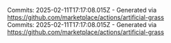 Commits: 2025-02-11T17:17:08.015Z - Generated via https://github.com/marketplace/actions/artificial-grass
<br>
Commits: 2025-02-11T17:17:08.015Z - Generated via https://github.com/marketplace/actions/artificial-grass
<br>
